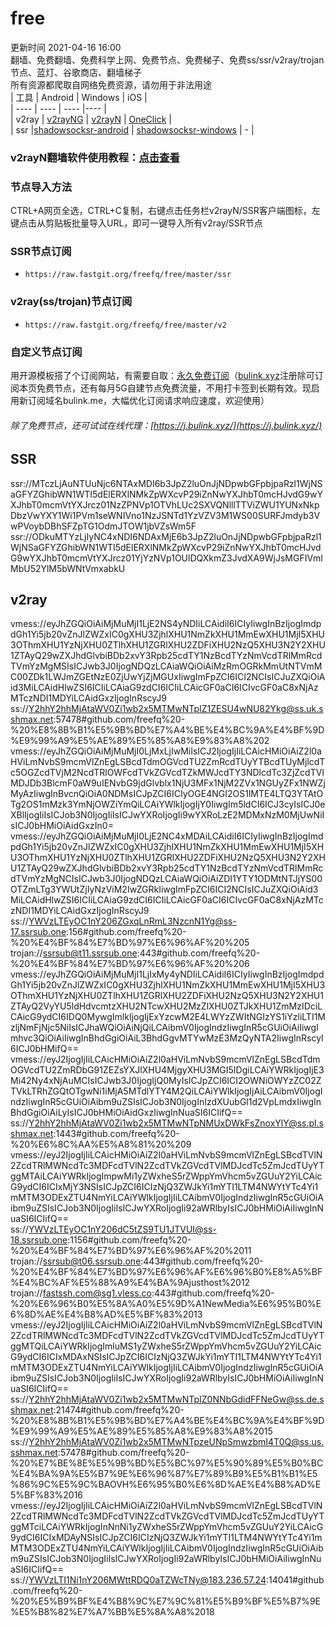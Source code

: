 # free  
更新时间 2021-04-16 16:00  
翻墙、免费翻墙、免费科学上网、免费节点、免费梯子、免费ss/ssr/v2ray/trojan节点、蓝灯、谷歌商店、翻墙梯子  
所有资源都爬取自网络免费资源，请勿用于非法用途  
|  工具  | Android  | Windows  | iOS  |  
|  ----  | ----   | ----  |----  |  
| v2ray  | [v2rayNG](https://github.com/2dust/v2rayNG/releases/download/1.4.12/v2rayNG_1.4.12_arm64-v8a.apk) | [v2rayN](https://github.com/2dust/v2rayN/releases/download/3.27/v2rayN-Core.zip) | [OneClick](https://oneclick.earth/) |  
| ssr  |[shadowsocksr-android](https://github.com/shadowsocksrr/shadowsocksr-android/releases/download/3.5.4/shadowsocksr-android-3.5.4.apk) | [shadowsocksr-windows](https://github.com/shadowsocksr-backup/shadowsocksr-csharp/releases/download/4.7.0/ShadowsocksR-4.7.0-win.7z) | - |  
### v2rayN翻墙软件使用教程：[点击查看](https://github.com/freefq/tutorials)  
### 节点导入方法  
CTRL+A网页全选，CTRL+C复制，右键点击任务栏v2rayN/SSR客户端图标，左键点击从剪贴板批量导入URL，即可一键导入所有v2ray/SSR节点  
### SSR节点订阅  
- `https://raw.fastgit.org/freefq/free/master/ssr`  
### v2ray(ss/trojan)节点订阅  
- `https://raw.fastgit.org/freefq/free/master/v2`  
### 自定义节点订阅  
用开源模板搭了个订阅网站，有需要自取：[永久免费订阅](https://bulink.xyz)（[bulink.xyz](https://bulink.xyz)注册除可订阅本页免费节点，还有每月5G自建节点免费流量，不用打卡签到长期有效。现启用新订阅域名bulink.me，大幅优化订阅请求响应速度，欢迎使用）
###### 除了免费节点，还可试试在线代理：[https://j.bulink.xyz/](https://j.bulink.xyz/)  
## SSR  
ssr://MTczLjAuNTUuNjc6NTAxMDI6b3JpZ2luOnJjNDpwbGFpbjpaRzl1WjNSaGFYZGhibWN1WTI5dElERXlNMkZpWXcvP29iZnNwYXJhbT0mcHJvdG9wYXJhbT0mcmVtYXJrcz01NzZPNVp1OTVhLUc2SXVQNlllTTViZWU1YUNxNkpDbzVwYXY1Wi1PVm1seWNIVno1NzJSNTd1YzVZV3M1WS00SURFJmdyb3VwPVoybDBhSFZpTG1OdmJTOW1jbVZsWm5F  
ssr://ODkuMTYzLjIyNC4xNDI6NDAxMjE6b3JpZ2luOnJjNDpwbGFpbjpaRzl1WjNSaGFYZGhibWN1WTI5dElERXlNMkZpWXcvP29iZnNwYXJhbT0mcHJvdG9wYXJhbT0mcmVtYXJrcz01YjYzNVp1OUlDQXkmZ3JvdXA9WjJsMGFIVmlMbU52YlM5bWNtVmxabkU  
## v2ray  
vmess://eyJhZGQiOiAiMjMuMjI1LjE2NS4yNDIiLCAidiI6ICIyIiwgInBzIjogImdpdGh1Yi5jb20vZnJlZWZxIC0gXHU3ZjhlXHU1NmZkXHU1MmEwXHU1MjI5XHU3OThmXHU1YzNjXHU0ZTlhXHU1ZGRlXHU2ZDFiXHU2NzQ5XHU3N2Y2XHU1ZTAyQ29wZXJhdGlvbiBDb2xvY3Rpb25cdTY1NzBcdTYzNmVcdTRlMmRcdTVmYzMgMSIsICJwb3J0IjogNDQzLCAiaWQiOiAiMzRmOGRkMmUtNTVmMC00ZDk1LWJmZGEtNzE0ZjUwYjZjMGUxIiwgImFpZCI6ICI2NCIsICJuZXQiOiAid3MiLCAidHlwZSI6ICIiLCAiaG9zdCI6ICIiLCAicGF0aCI6ICIvcGF0aC8xNjAzMTczNDI1MDYiLCAidGxzIjogInRscyJ9  
ss://Y2hhY2hhMjAtaWV0Zi1wb2x5MTMwNTpIZ1ZESU4wNU82Ykg@ss.uk.sshmax.net:57478#github.com/freefq%20-%20%E8%8B%B1%E5%9B%BD%E7%A4%BE%E4%BC%9A%E4%BF%9D%E9%99%A9%E5%AE%89%E5%85%A8%E9%83%A8%202  
vmess://eyJhZGQiOiAiMjMuMjI0LjMxLjIwMiIsICJ2IjogIjIiLCAicHMiOiAiZ2l0aHViLmNvbS9mcmVlZnEgLSBcdTdmOGVcdTU2ZmRcdTUyYTBcdTUyMjlcdTc5OGZcdTVjM2NcdTRlOWFcdTVkZGVcdTZkMWJcdTY3NDlcdTc3ZjZcdTVlMDJDb3BlcmF0aW9uIENvbG9jdGlvblx1NjU3MFx1NjM2ZVx1NGUyZFx1NWZjMyAzIiwgInBvcnQiOiA0NDMsICJpZCI6ICIyOGE4NGI2OS1lMTE4LTQ3YTAtOTg2OS1mMzk3YmNjOWZiYmQiLCAiYWlkIjogIjY0IiwgIm5ldCI6ICJ3cyIsICJ0eXBlIjogIiIsICJob3N0IjogIiIsICJwYXRoIjogIi9wYXRoLzE2MDMxNzM0MjUwNiIsICJ0bHMiOiAidGxzIn0=  
vmess://eyJhZGQiOiAiMjMuMjI0LjE2NC4xMDAiLCAidiI6ICIyIiwgInBzIjogImdpdGh1Yi5jb20vZnJlZWZxIC0gXHU3ZjhlXHU1NmZkXHU1MmEwXHU1MjI5XHU3OThmXHU1YzNjXHU0ZTlhXHU1ZGRlXHU2ZDFiXHU2NzQ5XHU3N2Y2XHU1ZTAyQ29wZXJhdGlvbiBDb2xvY3Rpb25cdTY1NzBcdTYzNmVcdTRlMmRcdTVmYzMgNCIsICJwb3J0IjogNDQzLCAiaWQiOiAiZDI1YTY1ODMtNTJjYS00OTZmLTg3YWUtZjIyNzViM2IwZGRkIiwgImFpZCI6ICI2NCIsICJuZXQiOiAid3MiLCAidHlwZSI6ICIiLCAiaG9zdCI6ICIiLCAicGF0aCI6ICIvcGF0aC8xNjAzMTczNDI1MDYiLCAidGxzIjogInRscyJ9  
ss://YWVzLTEyOC1nY206ZGxqLnRmL3NzcnN1Yg@ss-17.ssrsub.one:156#github.com/freefq%20-%20%E4%BF%84%E7%BD%97%E6%96%AF%20%205  
trojan://ssrsub@t11.ssrsub.one:443#github.com/freefq%20-%20%E4%BF%84%E7%BD%97%E6%96%AF%20%206  
vmess://eyJhZGQiOiAiMjMuMjI1LjIxMy4yNDIiLCAidiI6ICIyIiwgInBzIjogImdpdGh1Yi5jb20vZnJlZWZxIC0gXHU3ZjhlXHU1NmZkXHU1MmEwXHU1MjI5XHU3OThmXHU1YzNjXHU0ZTlhXHU1ZGRlXHU2ZDFiXHU2NzQ5XHU3N2Y2XHU1ZTAyQ2VyYU5ldHdvcmtzXHU2NTcwXHU2MzZlXHU0ZTJkXHU1ZmMzIDciLCAicG9ydCI6IDQ0MywgImlkIjogIjExYzcwM2E4LWYzZWItNGIzYS1iYzliLTI1MzljNmFjNjc5NiIsICJhaWQiOiAiNjQiLCAibmV0IjogIndzIiwgInR5cGUiOiAiIiwgImhvc3QiOiAiIiwgInBhdGgiOiAiL3BhdGgvMTYwMzE3MzQyNTA2IiwgInRscyI6ICJ0bHMifQ==  
vmess://eyJ2IjogIjIiLCAicHMiOiAiZ2l0aHViLmNvbS9mcmVlZnEgLSBcdTdmOGVcdTU2ZmRDbG91ZEZsYXJlXHU4MjgyXHU3MGI5IDgiLCAiYWRkIjogIjE3Mi42Ny4xNjAuMCIsICJwb3J0IjogIjQ0MyIsICJpZCI6ICI2OWNiOWYzZC02ZTVkLTRhZGQtOTgwNi1iMjA5MTdlYTY4M2QiLCAiYWlkIjogIjAiLCAibmV0IjogIndzIiwgInR5cGUiOiAibm9uZSIsICJob3N0IjogInIzdXUubGl1d2VpLmdxIiwgInBhdGgiOiAiLyIsICJ0bHMiOiAidGxzIiwgInNuaSI6ICIifQ==  
ss://Y2hhY2hhMjAtaWV0Zi1wb2x5MTMwNTpNMUxDWkFsZnoxYlY@ss.pl.sshmax.net:1443#github.com/freefq%20-%20%E6%8C%AA%E5%A8%81%20%209  
vmess://eyJ2IjogIjIiLCAicHMiOiAiZ2l0aHViLmNvbS9mcmVlZnEgLSBcdTVlN2ZcdTRlMWNcdTc3MDFcdTVlN2ZcdTVkZGVcdTVlMDJcdTc5ZmJcdTUyYTggMTAiLCAiYWRkIjogImpwMi1yZWxheS5rZWppYmVhcm5vZGUuY2YiLCAicG9ydCI6ICIxMjY3NSIsICJpZCI6ICIzNjQ3ZWJkYi1mYTI1LTM4NWYtYTc4Yi1mMTM3ODExZTU4NmYiLCAiYWlkIjogIjIiLCAibmV0IjogIndzIiwgInR5cGUiOiAibm9uZSIsICJob3N0IjogIiIsICJwYXRoIjogIi92aWRlbyIsICJ0bHMiOiAiIiwgInNuaSI6ICIifQ==  
ss://YWVzLTEyOC1nY206dC5tZS9TU1JTVUI@ss-18.ssrsub.one:1156#github.com/freefq%20-%20%E4%BF%84%E7%BD%97%E6%96%AF%20%2011  
trojan://ssrsub@t06.ssrsub.one:443#github.com/freefq%20-%20%E4%BF%84%E7%BD%97%E6%96%AF%E6%96%B0%E8%A5%BF%E4%BC%AF%E5%88%A9%E4%BA%9Ajusthost%2012  
trojan://fastssh.com@sg1.vless.co:443#github.com/freefq%20-%20%E6%96%B0%E5%8A%A0%E5%9D%A1NewMedia%E6%95%B0%E6%8D%AE%E4%B8%AD%E5%BF%83%2013  
vmess://eyJ2IjogIjIiLCAicHMiOiAiZ2l0aHViLmNvbS9mcmVlZnEgLSBcdTVlN2ZcdTRlMWNcdTc3MDFcdTVlN2ZcdTVkZGVcdTVlMDJcdTc5ZmJcdTUyYTggMTQiLCAiYWRkIjogImluMS1yZWxheS5rZWppYmVhcm5vZGUuY2YiLCAicG9ydCI6ICIxMDAxNSIsICJpZCI6ICIzNjQ3ZWJkYi1mYTI1LTM4NWYtYTc4Yi1mMTM3ODExZTU4NmYiLCAiYWlkIjogIjIiLCAibmV0IjogIndzIiwgInR5cGUiOiAibm9uZSIsICJob3N0IjogIiIsICJwYXRoIjogIi92aWRlbyIsICJ0bHMiOiAiIiwgInNuaSI6ICIifQ==  
ss://Y2hhY2hhMjAtaWV0Zi1wb2x5MTMwNTpIZ0NNbGdidFFNeGw@ss.de.sshmax.net:21474#github.com/freefq%20-%20%E8%8B%B1%E5%9B%BD%E7%A4%BE%E4%BC%9A%E4%BF%9D%E9%99%A9%E5%AE%89%E5%85%A8%E9%83%A8%2015  
ss://Y2hhY2hhMjAtaWV0Zi1wb2x5MTMwNTpzeUNpSmwzbmI4T0Q@ss.us.sshmax.net:57478#github.com/freefq%20-%20%E7%BE%8E%E5%9B%BD%E5%BC%97%E5%90%89%E5%B0%BC%E4%BA%9A%E5%B7%9E%E6%96%87%E7%89%B9%E5%B1%B1%E5%86%9C%E5%9C%BAOVH%E6%95%B0%E6%8D%AE%E4%B8%AD%E5%BF%83%2016  
vmess://eyJ2IjogIjIiLCAicHMiOiAiZ2l0aHViLmNvbS9mcmVlZnEgLSBcdTVlN2ZcdTRlMWNcdTc3MDFcdTVlN2ZcdTVkZGVcdTVlMDJcdTc5ZmJcdTUyYTggMTciLCAiYWRkIjogInNnNi1yZWxheS5rZWppYmVhcm5vZGUuY2YiLCAicG9ydCI6ICIxMDAyNSIsICJpZCI6ICIzNjQ3ZWJkYi1mYTI1LTM4NWYtYTc4Yi1mMTM3ODExZTU4NmYiLCAiYWlkIjogIjIiLCAibmV0IjogIndzIiwgInR5cGUiOiAibm9uZSIsICJob3N0IjogIiIsICJwYXRoIjogIi92aWRlbyIsICJ0bHMiOiAiIiwgInNuaSI6ICIifQ==  
ss://YWVzLTI1Ni1nY206MWttRDQ0aTZWcTNy@183.236.57.24:14041#github.com/freefq%20-%20%E5%B9%BF%E4%B8%9C%E7%9C%81%E5%B9%BF%E5%B7%9E%E5%B8%82%E7%A7%BB%E5%8A%A8%2018  
